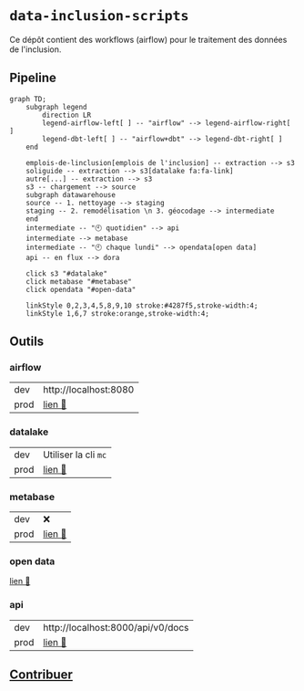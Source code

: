 # `data-inclusion-scripts`

Ce dépôt contient des workflows (airflow) pour le traitement des données de l'inclusion.

## Pipeline

```mermaid
graph TD;
    subgraph legend
        direction LR
        legend-airflow-left[ ] -- "airflow" --> legend-airflow-right[ ]
        legend-dbt-left[ ] -- "airflow+dbt" --> legend-dbt-right[ ]
    end

    emplois-de-linclusion[emplois de l'inclusion] -- extraction --> s3
    soliguide -- extraction --> s3[datalake fa:fa-link]
    autre[...] -- extraction --> s3
    s3 -- chargement --> source
    subgraph datawarehouse
    source -- 1. nettoyage --> staging
    staging -- 2. remodélisation \n 3. géocodage --> intermediate
    end
    intermediate -- "🕙 quotidien" --> api
    intermediate --> metabase
    intermediate -- "🕙 chaque lundi" --> opendata[open data]
    api -- en flux --> dora

    click s3 "#datalake"
    click metabase "#metabase"
    click opendata "#open-data"

    linkStyle 0,2,3,4,5,8,9,10 stroke:#4287f5,stroke-width:4;
    linkStyle 1,6,7 stroke:orange,stroke-width:4;
```

## Outils

### airflow

|      |                                                                               |
|------|-------------------------------------------------------------------------------|
| dev  | http://localhost:8080                                                         |
| prod | [lien 🔗](https://data-inclusion-scripts-staging.osc-secnum-fr1.scalingo.io/) |

### datalake

|      |                                                                                                    |
|------|----------------------------------------------------------------------------------------------------|
| dev  | Utiliser la cli `mc`                                                                               |
| prod | [lien 🔗](https://console.scaleway.com/object-storage/buckets/fr-par/data-inclusion-lake/explorer) |

### metabase

|      |                                                          |
|------|----------------------------------------------------------|
| dev  | ❌                                                        |
| prod | [lien 🔗](https://metabase.data.inclusion.beta.gouv.fr/) |

### open data

[lien 🔗](https://www.data.gouv.fr/fr/datasets/referentiel-de-loffre-dinsertion-liste-des-structures-et-services-dinsertion/)

### api

|      |                                                                                                    |
|------|----------------------------------------------------------------------------------------------------|
| dev  | http://localhost:8000/api/v0/docs                                                                               |
| prod | [lien 🔗](https://api.data.inclusion.beta.gouv.fr/api/v0/docs) |

## [Contribuer](CONTRIBUTING.md)

